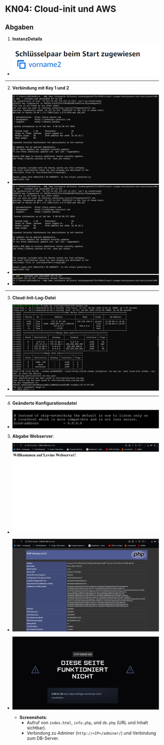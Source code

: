 # KN04: Cloud-init und AWS

## Abgaben

1. **InstanzDetails**
- ![alt InstanzDetailsKey](InstanzDetailsKey.png)

---

2. **Verbindung mit Key 1 und 2**
- ![alt LoginKey1](LoginKey1_1.png)
- ![alt LoginKey1](LoginKey1_1.png)
- ![alt LoginKey2](LoginKey2.png)

---

3. **Cloud-Init-Log-Datei**
- ![alt CloudInitOutput](cloud_init_output.png)

---

4. **Geänderte Konfigurationsdatei**

- ![alt Geänderte Konfigurationsdatei](Konfigurationsdatei.png)

3. **Abgabe Webserver**:

- ![alt Aufruf index.html](Aufruf_Index-html.png)
- ![alt Aufruf info.php](Aufruf_Info-php.png)
- ![alt Aufruf db.php](Aufruf_Db-php.png)

   - **Screenshots**:
     - Aufruf von `index.html`, `info.php`, und `db.php` (URL und Inhalt sichtbar).
     - Verbindung zu Adminer (`http://<IP>/adminer/`) und Verbindung zum DB-Server.